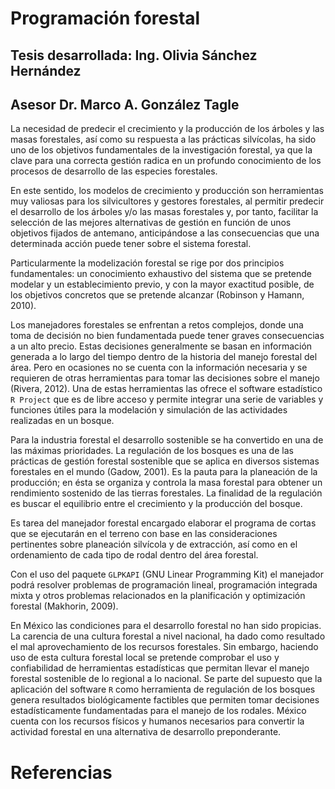 # Programación forestal
## Tesis desarrollada: Ing. Olivia Sánchez Hernández
## Asesor Dr. Marco A. González Tagle 

La necesidad de predecir el crecimiento y la producción de los árboles y las masas forestales, así como su respuesta a las prácticas silvícolas, ha sido uno de los objetivos fundamentales de la investigación forestal, ya que la clave para una correcta gestión radica en un profundo conocimiento de los procesos de desarrollo de las especies forestales.

En este sentido, los modelos de crecimiento y producción son herramientas muy valiosas para los silvicultores y gestores forestales, al permitir predecir el desarrollo de los árboles y/o las masas forestales y, por tanto, facilitar la selección de las mejores alternativas de gestión en función de unos objetivos fijados de antemano, anticipándose a las consecuencias que una determinada acción puede tener sobre el sistema forestal. 

Particularmente la modelización forestal se rige por dos principios fundamentales: un conocimiento exhaustivo del sistema 
que se pretende modelar y un establecimiento previo, y con la mayor exactitud posible, de los objetivos concretos que se 
pretende alcanzar (Robinson y Hamann, 2010).   

Los manejadores forestales se enfrentan a retos complejos, donde una toma de decisión no bien fundamentada puede tener 
graves consecuencias a un alto precio. Estas decisiones generalmente se basan en información generada a lo largo del tiempo dentro de la historia del manejo forestal del área. Pero en ocasiones no se cuenta con la información necesaria y se requieren de otras herramientas para tomar las decisiones sobre el manejo (Rivera, 2012). Una de estas herramientas las 
ofrece el software estadístico `R Project` que es de libre acceso y permite integrar una serie de variables y funciones 
útiles para la modelación y simulación de las actividades realizadas en un bosque. 

Para la industria forestal el desarrollo sostenible se ha convertido en una de las máximas prioridades. La regulación de los bosques es una de las prácticas de gestión forestal sostenible que se aplica en diversos sistemas forestales en el mundo (Gadow, 2001).
Es la pauta para la planeación de la producción; en ésta se organiza y controla la masa forestal para obtener un rendimiento sostenido de las tierras forestales. La finalidad de la regulación es buscar el equilibrio entre el crecimiento y la producción del bosque.   

Es tarea del manejador forestal encargado elaborar el programa de cortas que se ejecutarán en el terreno con base en 
las consideraciones pertinentes sobre planeación silvícola y de extracción, así como en el ordenamiento de cada tipo de rodal dentro del área forestal.     

Con el uso del paquete `GLPKAPI` (GNU Linear Programming Kit) el manejador podrá resolver problemas de programación lineal, programación integrada mixta y otros problemas relacionados en la planificación y optimización forestal (Makhorin, 2009). 

En México las condiciones para el desarrollo forestal no han sido propicias. La carencia de una cultura forestal a nivel nacional, ha dado como resultado el mal aprovechamiento de los recursos forestales. Sin embargo, haciendo uso de esta cultura forestal local se pretende comprobar el uso y confiabilidad de herramientas estadísticas que permitan llevar el manejo forestal sostenible de lo regional a lo nacional. Se parte del supuesto que la aplicación del software `R` como herramienta de regulación de los bosques genera resultados biológicamente factibles que permiten tomar decisiones estadísticamente fundamentadas para el manejo de los rodales. México cuenta con los recursos físicos y humanos necesarios para convertir la actividad forestal en una alternativa de desarrollo preponderante.

# Referencias

